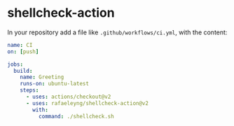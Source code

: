 # shellcheck-action

In your repository add a file like `.github/workflows/ci.yml`, with the content:

```yaml
name: CI
on: [push]

jobs:
  build:
    name: Greeting
    runs-on: ubuntu-latest
    steps:
      - uses: actions/checkout@v2
      - uses: rafaeleyng/shellcheck-action@v2
        with:
          command: ./shellcheck.sh
```
